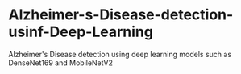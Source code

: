 # Alzheimer-s-Disease-detection-usinf-Deep-Learning
Alzheimer's Disease detection using deep learning models such as DenseNet169 and MobileNetV2
